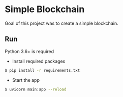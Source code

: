 # Simple Blockchain
Goal of this project was to create a simple blockchain.


## Run
 Python 3.6+ is required
* Install required packages
```bash
$ pip install -r requirements.txt
```
* Start the app
```bash
$ uvicorn main:app --reload
```